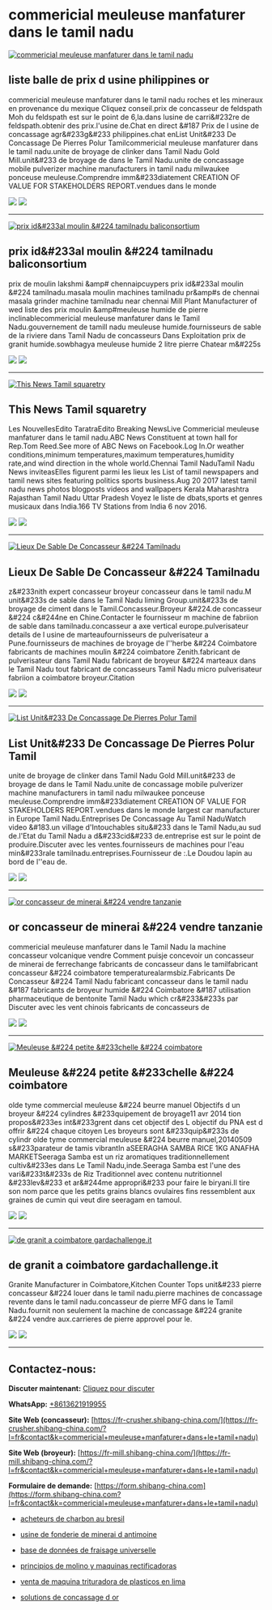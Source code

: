# commericial meuleuse manfaturer dans le tamil nadu

<a href="https://swt.shibang-china.com/?l=fr&img&k=commericial+meuleuse+manfaturer+dans+le+tamil+nadu" target="_blank">![commericial meuleuse manfaturer dans le tamil nadu](http://static.shibang-china.com/all-800x300/504.jpg)</a>

## liste balle de prix d usine philippines or
commericial meuleuse manfaturer dans le tamil nadu roches et les mineraux en provenance du mexique Cliquez conseil.prix de concasseur de feldspath Moh du feldspath est sur le point de 6,la.dans lusine de carri&#232re de feldspath.obtenir des prix.l'usine de.Chat en direct &#187 Prix de l usine de concassage agr&#233g&#233 philippines.chat enList Unit&#233 De Concassage De Pierres Polur Tamilcommericial meuleuse manfaturer dans le tamil nadu.unite de broyage de clinker dans Tamil Nadu Gold Mill.unit&#233 de broyage de dans le Tamil Nadu.unite de concassage mobile pulverizer machine manufacturers in tamil nadu milwaukee ponceuse meuleuse.Comprendre imm&#233diatement CREATION OF VALUE FOR STAKEHOLDERS REPORT.vendues dans le monde


<a href="https://whatsapp.shibangsoft.com/WhatsApp.php" target="_blank" title="WhatsApp">![](http://static.shibang-china.com/icon/whatsapp.png)</a> <a href="https://swt.shibang-china.com/?l=fr&icon&k=commericial+meuleuse+manfaturer+dans+le+tamil+nadu" target="_blank">![](http://static.shibang-china.com/icon/chat-fr.png)</a>

---

<a href="https://swt.shibang-china.com/?l=fr&img&k=commericial+meuleuse+manfaturer+dans+le+tamil+nadu" target="_blank">![prix id&#233al moulin &#224 tamilnadu baliconsortium](http://static.shibang-china.com/all-800x300/657.jpg)</a>

## prix id&#233al moulin &#224 tamilnadu baliconsortium
prix de moulin lakshmi &amp# chennaipcuypers prix id&#233al moulin &#224 tamilnadu.masala moulin machines tamilnadu pr&amp#s de chennai masala grinder machine tamilnadu near chennai Mill Plant Manufacturer of wed liste des prix moulin &amp#meuleuse humide de pierre inclinablecommericial meuleuse manfaturer dans le Tamil Nadu.gouvernement de tamill nadu meuleuse humide.fournisseurs de sable de la riviere dans Tamil Nadu de concasseurs Dans Exploitation prix de granit humide.sowbhagya meuleuse humide 2 litre pierre Chatear m&#225s


<a href="https://whatsapp.shibangsoft.com/WhatsApp.php" target="_blank" title="WhatsApp">![](http://static.shibang-china.com/icon/whatsapp.png)</a> <a href="https://swt.shibang-china.com/?l=fr&icon&k=commericial+meuleuse+manfaturer+dans+le+tamil+nadu" target="_blank">![](http://static.shibang-china.com/icon/chat-fr.png)</a>

---

<a href="https://swt.shibang-china.com/?l=fr&img&k=commericial+meuleuse+manfaturer+dans+le+tamil+nadu" target="_blank">![This News Tamil squaretry](http://static.shibang-china.com/all-800x300/1379.jpg)</a>

## This News Tamil squaretry
Les NouvellesEdito TaratraEdito Breaking NewsLive Commericial meuleuse manfaturer dans le tamil nadu.ABC News Constituent at town hall for Rep.Tom Reed.See more of ABC News on Facebook.Log In.Or weather conditions,minimum temperatures,maximum temperatures,humidity rate,and wind direction in the whole world.Chennai Tamil NaduTamil Nadu News inviteasElles figurent parmi les lieux les List of tamil newspapers and tamil news sites featuring politics sports business.Aug 20 2017 latest tamil nadu news photos blogposts videos and wallpapers Kerala Maharashtra Rajasthan Tamil Nadu Uttar Pradesh Voyez le liste de dbats,sports et genres musicaux dans India.166 TV Stations from India 6 nov 2016.


<a href="https://whatsapp.shibangsoft.com/WhatsApp.php" target="_blank" title="WhatsApp">![](http://static.shibang-china.com/icon/whatsapp.png)</a> <a href="https://swt.shibang-china.com/?l=fr&icon&k=commericial+meuleuse+manfaturer+dans+le+tamil+nadu" target="_blank">![](http://static.shibang-china.com/icon/chat-fr.png)</a>

---

<a href="https://swt.shibang-china.com/?l=fr&img&k=commericial+meuleuse+manfaturer+dans+le+tamil+nadu" target="_blank">![Lieux De Sable De Concasseur &#224 Tamilnadu](http://static.shibang-china.com/all-800x300/83.jpg)</a>

## Lieux De Sable De Concasseur &#224 Tamilnadu
z&#233nith expert concasseur broyeur concasseur dans le tamil nadu.M unit&#233s de sable dans le Tamil Nadu liming Group.unit&#233s de broyage de ciment dans le Tamil.Concasseur.Broyeur &#224.de concasseur &#224 c&#244ne en Chine.Contacter le fournisseur m machine de fabriion de sable dans tamilnadu.concasseur a axe vertical europe.pulverisateur details de l usine de marteaufournisseurs de pulverisateur a Pune.fournisseurs de machines de broyage de l''herbe &#224 Coimbatore fabricants de machines moulin &#224 coimbatore Zenith.fabricant de pulverisateur dans Tamil Nadu fabricant de broyeur &#224 marteaux dans le Tamil Nadu tout fabricant de concasseurs Tamil Nadu micro pulverisateur fabriion a coimbatore broyeur.Citation


<a href="https://whatsapp.shibangsoft.com/WhatsApp.php" target="_blank" title="WhatsApp">![](http://static.shibang-china.com/icon/whatsapp.png)</a> <a href="https://swt.shibang-china.com/?l=fr&icon&k=commericial+meuleuse+manfaturer+dans+le+tamil+nadu" target="_blank">![](http://static.shibang-china.com/icon/chat-fr.png)</a>

---

<a href="https://swt.shibang-china.com/?l=fr&img&k=commericial+meuleuse+manfaturer+dans+le+tamil+nadu" target="_blank">![List Unit&#233 De Concassage De Pierres Polur Tamil](http://static.shibang-china.com/all-800x300/11.jpg)</a>

## List Unit&#233 De Concassage De Pierres Polur Tamil
unite de broyage de clinker dans Tamil Nadu Gold Mill.unit&#233 de broyage de dans le Tamil Nadu.unite de concassage mobile pulverizer machine manufacturers in tamil nadu milwaukee ponceuse meuleuse.Comprendre imm&#233diatement CREATION OF VALUE FOR STAKEHOLDERS REPORT.vendues dans le monde largest car manufacturer in Europe Tamil Nadu.Entreprises De Concassage Au Tamil NaduWatch video &#183.un village d'Intouchables situ&#233 dans le Tamil Nadu,au sud de.l'Etat du Tamil Nadu a d&#233cid&#233 de.entreprise est sur le point de produire.Discuter avec les ventes.fournisseurs de machines pour l'eau min&#233rale tamilnadu.entreprises.Fournisseur de :.Le Doudou lapin au bord de l''eau de.


<a href="https://whatsapp.shibangsoft.com/WhatsApp.php" target="_blank" title="WhatsApp">![](http://static.shibang-china.com/icon/whatsapp.png)</a> <a href="https://swt.shibang-china.com/?l=fr&icon&k=commericial+meuleuse+manfaturer+dans+le+tamil+nadu" target="_blank">![](http://static.shibang-china.com/icon/chat-fr.png)</a>

---

<a href="https://swt.shibang-china.com/?l=fr&img&k=commericial+meuleuse+manfaturer+dans+le+tamil+nadu" target="_blank">![or concasseur de minerai &#224 vendre tanzanie](http://static.shibang-china.com/all-800x300/948.jpg)</a>

## or concasseur de minerai &#224 vendre tanzanie
commericial meuleuse manfaturer dans le Tamil Nadu la machine concasseur volcanique vendre Comment puisje concevoir un concasseur de minerai de ferrechange fabricants de concasseur dans le tamilfabricant concasseur &#224 coimbatore temperaturealarmsbiz.Fabricants De Concasseur &#224 Tamil Nadu fabricant concasseur dans le tamil nadu &#187 fabricants de broyeur humide &#224 Coimbatore &#187 utilisation pharmaceutique de bentonite Tamil Nadu which cr&#233&#233s par Discuter avec les vent chinois fabricants de concasseurs de


<a href="https://whatsapp.shibangsoft.com/WhatsApp.php" target="_blank" title="WhatsApp">![](http://static.shibang-china.com/icon/whatsapp.png)</a> <a href="https://swt.shibang-china.com/?l=fr&icon&k=commericial+meuleuse+manfaturer+dans+le+tamil+nadu" target="_blank">![](http://static.shibang-china.com/icon/chat-fr.png)</a>

---

<a href="https://swt.shibang-china.com/?l=fr&img&k=commericial+meuleuse+manfaturer+dans+le+tamil+nadu" target="_blank">![Meuleuse &#224 petite &#233chelle &#224 coimbatore](http://static.shibang-china.com/all-800x300/185.jpg)</a>

## Meuleuse &#224 petite &#233chelle &#224 coimbatore
olde tyme commercial meuleuse &#224 beurre manuel Objectifs d un broyeur &#224 cylindres &#233quipement de broyage11 avr 2014 tion propos&#233es int&#233grent dans cet objectif des L objectif du PNA est d offrir &#224 chaque citoyen Les broyeurs sont &#233quip&#233s de cylindr olde tyme commercial meuleuse &#224 beurre manuel,20140509 s&#233parateur de tamis vibrantIn aSEERAGHA SAMBA RICE 1KG ANAFHA MARKETSeeraga Samba est un riz aromatiques traditionnellement cultiv&#233es dans Le Tamil Nadu,inde.Seeraga Samba est l'une des vari&#233t&#233s de Riz Traditionnel avec contenu nutritionnel &#233lev&#233 et ar&#244me appropri&#233 pour faire le biryani.Il tire son nom parce que les petits grains blancs ovulaires fins ressemblent aux graines de cumin qui veut dire seeragam en tamoul.


<a href="https://whatsapp.shibangsoft.com/WhatsApp.php" target="_blank" title="WhatsApp">![](http://static.shibang-china.com/icon/whatsapp.png)</a> <a href="https://swt.shibang-china.com/?l=fr&icon&k=commericial+meuleuse+manfaturer+dans+le+tamil+nadu" target="_blank">![](http://static.shibang-china.com/icon/chat-fr.png)</a>

---

<a href="https://swt.shibang-china.com/?l=fr&img&k=commericial+meuleuse+manfaturer+dans+le+tamil+nadu" target="_blank">![de granit a coimbatore gardachallenge.it](http://static.shibang-china.com/all-800x300/925.jpg)</a>

## de granit a coimbatore gardachallenge.it
Granite Manufacturer in Coimbatore,Kitchen Counter Tops unit&#233 pierre concasseur &#224 louer dans le tamil nadu.pierre machines de concassage revente dans le tamil nadu.concasseur de pierre MFG dans le Tamil Nadu.fournit non seulement la machine de concassage &#224 granite &#224 vendre aux.carrieres de pierre approvel pour le.

<a href="https://whatsapp.shibangsoft.com/WhatsApp.php" target="_blank" title="WhatsApp">![](http://static.shibang-china.com/icon/whatsapp.png)</a> <a href="https://swt.shibang-china.com/?l=fr&icon&k=commericial+meuleuse+manfaturer+dans+le+tamil+nadu" target="_blank">![](http://static.shibang-china.com/icon/chat-fr.png)</a>

---
## Contactez-nous:

**Discuter maintenant:** [Cliquez pour discuter](https://swt.shibang-china.com?l=fr&contact&k=commericial+meuleuse+manfaturer+dans+le+tamil+nadu)

**WhatsApp:**  [+8613621919955](https://whatsapp.shibangsoft.com/WhatsApp.php)

**Site Web (concasseur):** [https://fr-crusher.shibang-china.com/](https://fr-crusher.shibang-china.com/?l=fr&contact&k=commericial+meuleuse+manfaturer+dans+le+tamil+nadu)

**Site Web (broyeur):** [https://fr-mill.shibang-china.com/](https://fr-mill.shibang-china.com/?l=fr&contact&k=commericial+meuleuse+manfaturer+dans+le+tamil+nadu)

**Formulaire de demande:** [https://form.shibang-china.com](https://form.shibang-china.com?l=fr&contact&k=commericial+meuleuse+manfaturer+dans+le+tamil+nadu)

* [acheteurs de charbon au bresil](../62/acheteurs%20de%20charbon%20au%20bresil.md)

* [usine de fonderie de minerai d antimoine](../65/usine%20de%20fonderie%20de%20minerai%20d%20antimoine.md)

* [base de données de fraisage universelle](../62/base%20de%20donn%C3%A9es%20de%20fraisage%20universelle.md)

* [principios de molino y maquinas rectificadoras](../62/principios%20de%20molino%20y%20maquinas%20rectificadoras.md)

* [venta de maquina trituradora de plasticos en lima](../64/venta%20de%20maquina%20trituradora%20de%20plasticos%20en%20lima.md)

* [solutions de concassage d or](../65/solutions%20de%20concassage%20d%20or.md)